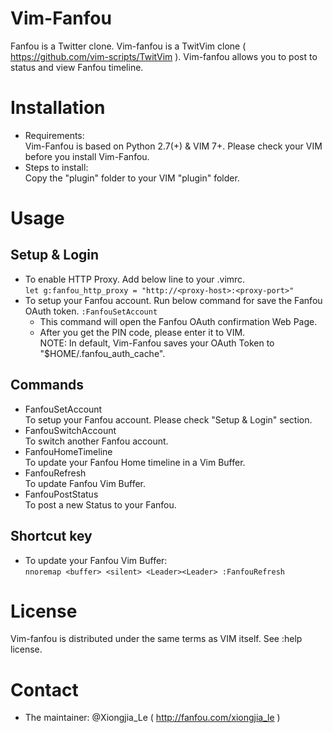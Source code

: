 # Vim-Fanfou
Fanfou is a Twitter clone. 
Vim-fanfou is a TwitVim clone ( https://github.com/vim-scripts/TwitVim ).
Vim-fanfou allows you to post to status and view Fanfou timeline.

# Installation
 - Requirements:   
   Vim-Fanfou is based on Python 2.7(+) & VIM 7+.
   Please check your VIM before you install Vim-Fanfou.
 - Steps to install:   
   Copy the "plugin" folder to your VIM "plugin" folder.

# Usage
## Setup & Login
 - To enable HTTP Proxy. Add below line to your .vimrc.  
   `let g:fanfou_http_proxy = "http://<proxy-host>:<proxy-port>"`
 - To setup your Fanfou account. Run below command for save the Fanfou OAuth token. 
   `:FanfouSetAccount`  
   - This command will open the Fanfou OAuth confirmation Web Page.
   - After you get the PIN code, please enter it to VIM.   
   NOTE: In default, Vim-Fanfou saves your OAuth Token
         to "$HOME/.fanfou_auth_cache".

## Commands
 - FanfouSetAccount   
   To setup your Fanfou account. Please check "Setup & Login" section.
 - FanfouSwitchAccount   
   To switch another Fanfou account.
 - FanfouHomeTimeline   
   To update your Fanfou Home timeline in a Vim Buffer.
 - FanfouRefresh   
   To update Fanfou Vim Buffer.
 - FanfouPostStatus    
   To post a new Status to your Fanfou.

## Shortcut key
 - To update your Fanfou Vim Buffer:   
   `nnoremap <buffer> <silent> <Leader><Leader> :FanfouRefresh`

# License
Vim-fanfou is distributed under the same terms as VIM itself. See :help license.

# Contact
 - The maintainer: @Xiongjia_Le ( http://fanfou.com/xiongjia_le ) 

